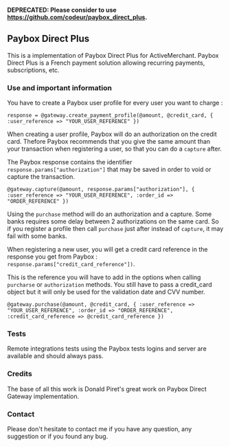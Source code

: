 **DEPRECATED: Please consider to use https://github.com/codeur/paybox_direct_plus.**

## Paybox Direct Plus

This is a implementation of Paybox Direct Plus for ActiveMerchant.
Paybox Direct Plus is a French payment solution allowing recurring payments, subscriptions, etc.

### Use and important information

You have to create a Paybox user profile for every user you want to charge :

    response = @gateway.create_payment_profile(@amount, @credit_card, { :user_reference => "YOUR_USER_REFERENCE" })

When creating a user profile, Paybox will do an authorization on the credit card. Thefore Paybox recommends that you give the same amount than your transaction
when registering a user, so that you can do a `capture` after.

The Paybox response contains the identifier `response.params["authorization"]` that may be saved in order to void or capture the transaction.

    @gateway.capture(@amount, response.params["authorization"], { :user_reference => "YOUR_USER_REFERENCE", :order_id => "ORDER_REFERENCE" })

Using the `purchase` method will do an authorization and a capture. Some banks requires some delay between 2 authorizations on the same card. So if you register
a profile then call `purchase` just after instead of `capture`, it may fail with some banks.

When registering a new user, you will get a credit card reference in the response you get from Paybox : `response.params["credit_card_reference"])`.

This is the reference you will have to add in the options when calling `purcharse` or `authorization` methods. You still have to pass a credit_card object but it will
only be used for the validation date and CVV number.

    @gateway.purchase(@amount, @credit_card, { :user_reference => "YOUR_USER_REFERENCE", :order_id => "ORDER_REFERENCE", :credit_card_reference => @credit_card_reference })


### Tests

Remote integrations tests using the Paybox tests logins and server are available and should always pass.

### Credits

The base of all this work is Donald Piret's great work on Paybox Direct Gateway implementation.

### Contact

Please don't hesitate to contact me if you have any question, any suggestion or if you found any bug.

